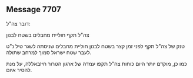 ## Message 7707

דובר צה"ל:

צה"ל תקף חוליית מחבלים בשטח לבנון

טנק של צה"ל תקף לפני זמן קצר בשטח לבנון חוליית מחבלים שניסתה לשגר טיל נ"ט לעבר שטח ישראל סמוך למרחב שתולה.

כמו כן, מוקדם יותר היום כוחות צה"ל תקפו עמדה של ארגון הטרור חיזבאללה, על מנת להסיר איום.

